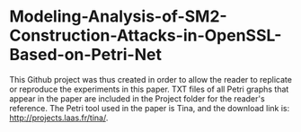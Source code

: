 # Modeling-Analysis-of-SM2-Construction-Attacks-in-OpenSSL-Based-on-Petri-Net
This Github project was thus created in order to allow the reader to replicate or reproduce the experiments in this paper. TXT files of all Petri graphs that appear in the paper are included in the Project folder for the reader's reference.
The Petri tool used in the paper is Tina, and the download link is: http://projects.laas.fr/tina/.
